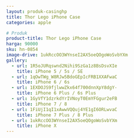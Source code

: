 ```yaml
---
layout: produk-casinghp
title: Thor Lego iPhone Case
categories: apple

# Produk
product-title: Thor Lego iPhone Case
harga: 90000
sku: hn-0854
image-drive: 1ukRccOO3WYnseI2AX5oeQOgoWoSvbYXm
gallery:
  - url: 1R5oJURqswnd2Nihi9SzGa1z8BsDsvXIe
    title: iPhone 5 / 5s / SE
  - url: 1qOwTWg_W8RJw5BdoGEpIcFRB1XXAFwaC
    title: iPhone 6 / 6s
  - url: 1EXDOJS9fjlwwZkx64f700dnnXpY8dgY-
    title: iPhone 6 Plus / 6s Plus
  - url: 1GyVfY1dzrkdYrIVNoyT0EmYFGgur2eFB
    title: iPhone 7 / 8
  - url: 1FiUjI1qI1xAwwVQQuj4YE1gI6ORLwvaC
    title: iPhone 7 Plus / 8 Plus
  - url: 1ukRccOO3WYnseI2AX5oeQOgoWoSvbYXm
    title: iPhone X
---
```

